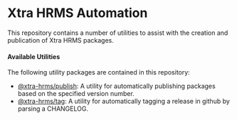 # Xtra HRMS Automation

This repository contains a number of utilities to assist with the creation and publication of Xtra HRMS packages.

#### Available Utilities

The following utility packages are contained in this repository:

- [@xtra-hrms/publish](xtra-hrms-publish): A utility for automatically publishing packages based on the specified
  version number.
- [@xtra-hrms/tag](xtra-hrms-tag): A utility for automatically tagging a release in github by parsing a CHANGELOG.
